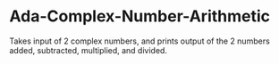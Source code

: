 # Ada-Complex-Number-Arithmetic
Takes input of 2 complex numbers, and prints output of the 2 numbers added, subtracted, multiplied, and divided.
